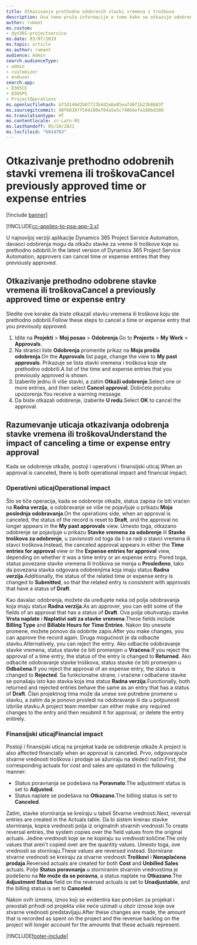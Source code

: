 ```yaml
---
title: Otkazivanje prethodno odobrenih stavki vremena i troškova
description: Ova tema pruža informacije o tome kako se otkazuje odobreno vreme projekta i transakcija troškova.
author: rumant
ms.custom:
- dyn365-projectservice
ms.date: 03/07/2019
ms.topic: article
ms.author: rumant
audience: Admin
search.audienceType:
- admin
- customizer
- enduser
search.app:
- D365CE
- D365PS
- ProjectOperations
ms.openlocfilehash: bf3d146d2b07723b4d2e6e85eafd6f1b23b8b83f
ms.sourcegitcommit: 40f68387f594180af64a5e5c748b6efa188bd300
ms.translationtype: HT
ms.contentlocale: sr-Latn-RS
ms.lasthandoff: 05/10/2021
ms.locfileid: "6014763"
---
```

# <a name="cancel-previously-approved-time-or-expense-entries"></a><span data-ttu-id="9e5b6-103">Otkazivanje prethodno odobrenih stavki vremena ili troškova</span><span class="sxs-lookup"><span data-stu-id="9e5b6-103">Cancel previously approved time or expense entries</span></span>

[!include [banner](../includes/psa-now-project-operations.md)]

[!INCLUDE[cc-applies-to-psa-app-3.x](../includes/cc-applies-to-psa-app-3x.md)]

<span data-ttu-id="9e5b6-104">U najnovijoj verziji aplikacije Dynamics 365 Project Service Automation, davaoci odobrenja mogu da otkažu stavke za vreme ili troškove koje su prethodno odobrili.</span><span class="sxs-lookup"><span data-stu-id="9e5b6-104">In the latest version of Dynamics 365 Project Service Automation, approvers can cancel time or expense entries that they previously approved.</span></span>

## <a name="cancel-a-previously-approved-time-or-expense-entry"></a><span data-ttu-id="9e5b6-105">Otkazivanje prethodno odobrene stavke vremena ili troškova</span><span class="sxs-lookup"><span data-stu-id="9e5b6-105">Cancel a previously approved time or expense entry</span></span>

<span data-ttu-id="9e5b6-106">Sledite ove korake da biste otkazali stavku vremena ili troškova koju ste prethodno odobrili.</span><span class="sxs-lookup"><span data-stu-id="9e5b6-106">Follow these steps to cancel a time or expense entry that you previously approved.</span></span>

1. <span data-ttu-id="9e5b6-107">Idite na **Projekti** \> **Moj posao** \> **Odobrenja**.</span><span class="sxs-lookup"><span data-stu-id="9e5b6-107">Go to **Projects** \> **My Work** \> **Approvals**.</span></span>
2. <span data-ttu-id="9e5b6-108">Na stranici liste **Odobrenja** promenite prikaz na **Moja prošla odobrenja**.</span><span class="sxs-lookup"><span data-stu-id="9e5b6-108">On the **Approvals** list page, change the view to **My past approvals**.</span></span> <span data-ttu-id="9e5b6-109">Prikazuje se lista stavki vremena i troškova koje ste prethodno odobrili.</span><span class="sxs-lookup"><span data-stu-id="9e5b6-109">A list of the time and expense entries that you previously approved is shown.</span></span>
3. <span data-ttu-id="9e5b6-110">Izaberite jednu ili više stavki, a zatim **Otkaži odobrenje**.</span><span class="sxs-lookup"><span data-stu-id="9e5b6-110">Select one or more entries, and then select **Cancel approval**.</span></span> <span data-ttu-id="9e5b6-111">Dobićete poruku upozorenja.</span><span class="sxs-lookup"><span data-stu-id="9e5b6-111">You receive a warning message.</span></span>
4. <span data-ttu-id="9e5b6-112">Da biste otkazali odobrenje, izaberite **U redu**.</span><span class="sxs-lookup"><span data-stu-id="9e5b6-112">Select **OK** to cancel the approval.</span></span>

## <a name="understand-the-impact-of-canceling-a-time-or-expense-entry-approval"></a><span data-ttu-id="9e5b6-113">Razumevanje uticaja otkazivanja odobrenja stavke vremena ili troškova</span><span class="sxs-lookup"><span data-stu-id="9e5b6-113">Understand the impact of canceling a time or expense entry approval</span></span>

<span data-ttu-id="9e5b6-114">Kada se odobrenje otkaže, postoji i operativni i finansijski uticaj.</span><span class="sxs-lookup"><span data-stu-id="9e5b6-114">When an approval is canceled, there is both operational impact and financial impact.</span></span>

### <a name="operational-impact"></a><span data-ttu-id="9e5b6-115">Operativni uticaj</span><span class="sxs-lookup"><span data-stu-id="9e5b6-115">Operational impact</span></span>

<span data-ttu-id="9e5b6-116">Što se tiče operacija, kada se odobrenje otkaže, status zapisa će biti vraćen na **Radna verzija**, a odobravanje se više ne pojavljuje u prikazu **Moja poslednja odobravanja**.</span><span class="sxs-lookup"><span data-stu-id="9e5b6-116">On the operations side, when an approval is canceled, the status of the record is reset to **Draft**, and the approval no longer appears in the **My past approvals** view.</span></span> <span data-ttu-id="9e5b6-117">Umesto toga, otkazano odobrenje se pojavljuje u prikazu **Stavke vremena za odobrenje** ili **Stavke troškova za odobrenje**, u zavisnosti od toga da li se radi o stavci vremena ili stavci troškova.</span><span class="sxs-lookup"><span data-stu-id="9e5b6-117">Instead, the canceled approval appears in either the **Time entries for approval** view or the **Expense entries for approval** view, depending on whether it was a time entry or an expense entry.</span></span> <span data-ttu-id="9e5b6-118">Pored toga, status povezane stavke vremena ili troškova se menja u **Prosleđeno**, tako da povezana stavka odgovara odobrenjima koja imaju status **Radna verzija**.</span><span class="sxs-lookup"><span data-stu-id="9e5b6-118">Additionally, the status of the related time or expense entry is changed to **Submitted**, so that the related entry is consistent with approvals that have a status of **Draft**.</span></span>

<span data-ttu-id="9e5b6-119">Kao davalac odobrenja, možete da uređujete neka od polja odobravanja koja imaju status **Radna verzija**.</span><span class="sxs-lookup"><span data-stu-id="9e5b6-119">As an approver, you can edit some of the fields of an approval that has a status of **Draft**.</span></span> <span data-ttu-id="9e5b6-120">Ova polja obuhvataju stavke **Vrsta naplate** i **Naplativi sati za stavke vremena**.</span><span class="sxs-lookup"><span data-stu-id="9e5b6-120">These fields include **Billing Type** and **Billable Hours for Time Entries**.</span></span> <span data-ttu-id="9e5b6-121">Nakon što unesete promene, možete ponovo da odobrite zapis.</span><span class="sxs-lookup"><span data-stu-id="9e5b6-121">After you make changes, you can approve the record again.</span></span> <span data-ttu-id="9e5b6-122">Druga mogućnost je da odbacite stavku.</span><span class="sxs-lookup"><span data-stu-id="9e5b6-122">Alternatively, you can reject the entry.</span></span> <span data-ttu-id="9e5b6-123">Ako odbacite odobravanje stavke vremena, status stavke će biti promenjen u **Vraćena**.</span><span class="sxs-lookup"><span data-stu-id="9e5b6-123">If you reject the approval of a time entry, the status of the entry is changed to **Returned**.</span></span> <span data-ttu-id="9e5b6-124">Ako odbacite odobravanje stavke troškova, status stavke će biti promenjen u **Odbačena**.</span><span class="sxs-lookup"><span data-stu-id="9e5b6-124">If you reject the approval of an expense entry, the status is changed to **Rejected**.</span></span> <span data-ttu-id="9e5b6-125">Sa funkcionalne strane, i vraćene i odbačene stavke se ponašaju isto kao stavka koja ima status **Radna verzija**.</span><span class="sxs-lookup"><span data-stu-id="9e5b6-125">Functionally, both returned and rejected entries behave the same as an entry that has a status of **Draft**.</span></span> <span data-ttu-id="9e5b6-126">Član projektnog tima može da unese sve potrebne promene u stavku, a zatim da je ponovo prosledi na odobravanje ili da u potpunosti izbriše stavku.</span><span class="sxs-lookup"><span data-stu-id="9e5b6-126">A project team member can either make any required changes to the entry and then resubmit it for approval, or delete the entry entirely.</span></span>

### <a name="financial-impact"></a><span data-ttu-id="9e5b6-127">Finansijski uticaj</span><span class="sxs-lookup"><span data-stu-id="9e5b6-127">Financial impact</span></span>

<span data-ttu-id="9e5b6-128">Postoji i finansijski uticaj na projekat kada se odobrenje otkaže.</span><span class="sxs-lookup"><span data-stu-id="9e5b6-128">A project is also affected financially when an approval is canceled.</span></span> <span data-ttu-id="9e5b6-129">Prvo, odgovarajuće stvarne vrednosti troškova i prodaje se ažuriraju na sledeći način:</span><span class="sxs-lookup"><span data-stu-id="9e5b6-129">First, the corresponding actuals for cost and sales are updated in the following manner:</span></span>

- <span data-ttu-id="9e5b6-130">Status poravnanja se podešava na **Poravnato**.</span><span class="sxs-lookup"><span data-stu-id="9e5b6-130">The adjustment status is set to **Adjusted**.</span></span>
- <span data-ttu-id="9e5b6-131">Status naplate se podešava na **Otkazano**.</span><span class="sxs-lookup"><span data-stu-id="9e5b6-131">The billing status is set to **Canceled**.</span></span>

<span data-ttu-id="9e5b6-132">Zatim, stavke storniranja se kreiraju u tabeli Stvarne vrednosti.</span><span class="sxs-lookup"><span data-stu-id="9e5b6-132">Next, reversal entries are created in the Actuals table.</span></span> <span data-ttu-id="9e5b6-133">Da bi sistem kreirao stavke storniranja, kopira vrednosti polja iz originalnih stvarnih vrednosti.</span><span class="sxs-lookup"><span data-stu-id="9e5b6-133">To create reversal entries, the system copies over the field values from the original actuals.</span></span> <span data-ttu-id="9e5b6-134">Jedine vrednosti koje se ne kopiraju su vrednosti količine.</span><span class="sxs-lookup"><span data-stu-id="9e5b6-134">The only values that aren't copied over are the quantity values.</span></span> <span data-ttu-id="9e5b6-135">Umesto toga, ove vrednosti se storniraju.</span><span class="sxs-lookup"><span data-stu-id="9e5b6-135">These values are reversed instead.</span></span> <span data-ttu-id="9e5b6-136">Stornirane stvarne vrednosti se kreiraju za stvarne vrednosti **Troškovi** i **Nenaplaćena prodaja**.</span><span class="sxs-lookup"><span data-stu-id="9e5b6-136">Reversed actuals are created for both **Cost** and **Unbilled Sales** actuals.</span></span> <span data-ttu-id="9e5b6-137">Polje **Status poravnanja** u storniranim stvarnim vrednostima je podešeno na **Ne može da se poravna**, a status naplate na **Otkazano**.</span><span class="sxs-lookup"><span data-stu-id="9e5b6-137">The **Adjustment Status** field on the reversed actuals is set to **Unadjustable**, and the billing status is set to **Canceled**.</span></span>

<span data-ttu-id="9e5b6-138">Nakon ovih izmena, iznos koji se evidentira kao potrošen za projekat i preostali prihodi od projekta više neće uzimati u obzir iznose koje ove stvarne vrednosti predstavljaju.</span><span class="sxs-lookup"><span data-stu-id="9e5b6-138">After these changes are made, the amount that is recorded as spent on the project and the revenue backlog on the project will longer account for the amounts that these actuals represent.</span></span>


[!INCLUDE[footer-include](../includes/footer-banner.md)]